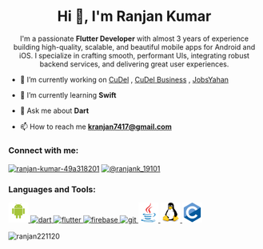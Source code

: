 <h1 align="center">Hi 👋, I'm Ranjan Kumar</h1>
<p align="center">I'm a passionate <strong>Flutter Developer</strong> with almost 3 years of experience building high-quality, scalable, and beautiful mobile apps for Android and iOS. I specialize in crafting smooth, performant UIs, integrating robust backend services, and delivering great user experiences.</p>

- 🔭 I’m currently working on [CuDel](https://play.google.com/apps/internaltest/4701643820206578525) , [CuDel Business](https://play.google.com/apps/internaltest/4701689094701311153) , [JobsYahan](https://play.google.com/apps/internaltest/4701687068829527951)

- 🌱 I’m currently learning **Swift**

- 💬 Ask me about **Dart**

- 📫 How to reach me **kranjan7417@gmail.com**

<h3 align="left">Connect with me:</h3>
<p align="left">
<a href="https://linkedin.com/in/ranjan-kumar-49a318201" target="blank"><img align="center" src="https://raw.githubusercontent.com/rahuldkjain/github-profile-readme-generator/master/src/images/icons/Social/linked-in-alt.svg" alt="ranjan-kumar-49a318201" height="30" width="40" /></a>
<a href="https://medium.com/@ranjank_19101" target="blank"><img align="center" src="https://raw.githubusercontent.com/rahuldkjain/github-profile-readme-generator/master/src/images/icons/Social/medium.svg" alt="@ranjank_19101" height="30" width="40" /></a>
</p>

<h3 align="left">Languages and Tools:</h3>
<p align="left"> <a href="https://developer.android.com" target="_blank" rel="noreferrer"> <img src="https://raw.githubusercontent.com/devicons/devicon/master/icons/android/android-original-wordmark.svg" alt="android" width="40" height="40"/> </a> <a href="https://dart.dev" target="_blank" rel="noreferrer"> <img src="https://www.vectorlogo.zone/logos/dartlang/dartlang-icon.svg" alt="dart" width="40" height="40"/> </a> <a href="https://flutter.dev" target="_blank" rel="noreferrer"> <img src="https://www.vectorlogo.zone/logos/flutterio/flutterio-icon.svg" alt="flutter" width="40" height="40"/> </a> <a href="https://firebase.google.com/" target="_blank" rel="noreferrer"> <img src="https://www.vectorlogo.zone/logos/firebase/firebase-icon.svg" alt="firebase" width="40" height="40"/> </a> <a href="https://git-scm.com/" target="_blank" rel="noreferrer"> <img src="https://www.vectorlogo.zone/logos/git-scm/git-scm-icon.svg" alt="git" width="40" height="40"/> </a> <a href="https://www.java.com" target="_blank" rel="noreferrer"> <img src="https://raw.githubusercontent.com/devicons/devicon/master/icons/java/java-original.svg" alt="java" width="40" height="40"/> </a> <a href="https://www.linux.org/" target="_blank" rel="noreferrer"> <img src="https://raw.githubusercontent.com/devicons/devicon/master/icons/linux/linux-original.svg" alt="linux" width="40" height="40"/> </a> <a href="https://www.cprogramming.com/" target="_blank" rel="noreferrer"> <img src="https://raw.githubusercontent.com/devicons/devicon/master/icons/c/c-original.svg" alt="c" width="40" height="40"/> </a></p>

<p><img align="center" src="https://github-readme-stats.vercel.app/api/top-langs?username=ranjan221120&show_icons=true&locale=en&layout=compact" alt="ranjan221120" /></p>
